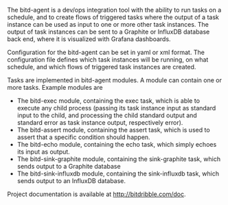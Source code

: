 The bitd-agent is a dev/ops integration tool with the ability to run tasks on a schedule, and to create flows of triggered tasks where the output of a task instance can be used as input to one or more other task instances. The output of task instances can be sent to a Graphite or InfluxDB database back end, where it is visualized with Grafana dashboards.

Configuration for the bitd-agent can be set in yaml or xml format. The configuration file defines which task instances will be running, on what schedule, and which flows of triggered task instances are created. 

Tasks are implemented in bitd-agent modules. A module can contain one or more tasks. Example modules are 
- The bitd-exec module, containing the exec task, which is able to execute any child process (passing its task instance input as standard input to the child, and processing the child standard output and standard error as task instance output, respectively error).
- The bitd-assert module, containing the assert task, which is used to assert that a specific condition should happen.
- The bitd-echo module, containing the echo task, which simply echoes its input as output.
- The bitd-sink-graphite module, containing the sink-graphite task, which sends output to a Graphite database
- The bitd-sink-influxdb module, containing the sink-influxdb task, which sends output to an InfluxDB database.

Project documentation is available at http://bitdribble.com/doc.
